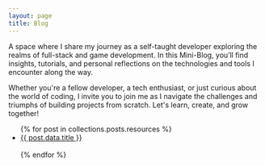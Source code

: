 ```yaml
---
layout: page
title: Blog
---
```


A space where I share my journey as a self-taught developer exploring the realms of full-stack and game development. In this Mini-Blog, you’ll find insights, tutorials, and personal reflections on the technologies and tools I encounter along the way.

Whether you're a fellow developer, a tech enthusiast, or just curious about the world of coding, I invite you to join me as I navigate the challenges and triumphs of building projects from scratch. Let's learn, create, and grow together!

<ul>
  {% for post in collections.posts.resources %}
    <li>
      <a href="{{ post.relative_url }}">{{ post.data.title }}</a>
    </li>
    <br>
  {% endfor %}
</ul>
